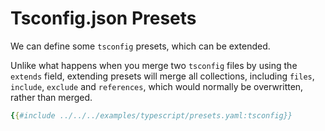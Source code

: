 # Tsconfig.json Presets

We can define some `tsconfig` presets, which can be extended.

<div class="warning">

Unlike what happens when you merge two `tsconfig` files by using the `extends` field, extending presets will merge all collections, including `files`, `include`, `exclude` and `references`, which would normally be overwritten, rather than merged.
</div>

```yaml
{{#include ../../../examples/typescript/presets.yaml:tsconfig}}

```

